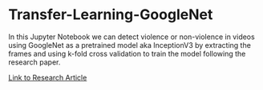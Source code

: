 # Transfer-Learning-GoogleNet
In this Jupyter Notebook we can detect violence or non-violence in videos using GoogleNet as a pretrained model aka InceptionV3 by extracting the frames and using k-fold cross validation to train the model following the research paper.

[Link to Research Article](https://ieeexplore.ieee.org/abstract/document/8910041)
